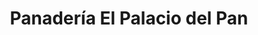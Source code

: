 ---
title: "Panadería El Palacio del Pan"
url: /judibana/panaderia-el-palacio-del-pan/
shop: panadería
---